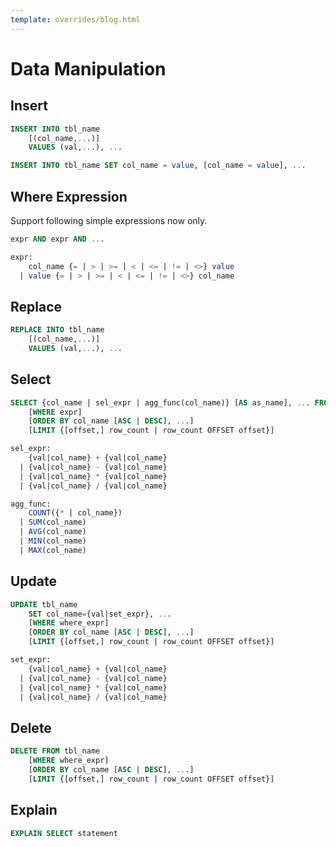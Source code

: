 ```yaml
---
template: overrides/blog.html
---
```


# Data Manipulation

## Insert

```sql
INSERT INTO tbl_name 
	[(col_name,...)] 
	VALUES (val,...), ...

INSERT INTO tbl_name SET col_name = value, [col_name = value], ...
```

## Where Expression

Support following simple expressions now only.

```sql
expr AND expr AND ...

expr:
    col_name {= | > | >= | < | <= | != | <>} value
  | value {= | > | >= | < | <= | != | <>} col_name
```

## Replace

```sql
REPLACE INTO tbl_name 
	[(col_name,...)] 
	VALUES (val,...), ...
```

## Select

```sql
SELECT {col_name | sel_expr | agg_func(col_name)} [AS as_name], ... FROM tbl_name
    [WHERE expr]
    [ORDER BY col_name [ASC | DESC], ...]
    [LIMIT {[offset,] row_count | row_count OFFSET offset}]

sel_expr:
    {val|col_name} + {val|col_name}
  | {val|col_name} - {val|col_name}
  | {val|col_name} * {val|col_name}
  | {val|col_name} / {val|col_name}

agg_func:
    COUNT({* | col_name})
  | SUM(col_name)
  | AVG(col_name)
  | MIN(col_name)
  | MAX(col_name)
```

## Update

```sql
UPDATE tbl_name
	SET col_name={val|set_expr}, ... 
    [WHERE where_expr]
    [ORDER BY col_name [ASC | DESC], ...]
    [LIMIT {[offset,] row_count | row_count OFFSET offset}]

set_expr:
    {val|col_name} + {val|col_name}
  | {val|col_name} - {val|col_name}
  | {val|col_name} * {val|col_name}
  | {val|col_name} / {val|col_name}
```

## Delete

```sql
DELETE FROM tbl_name
    [WHERE where_expr]
    [ORDER BY col_name [ASC | DESC], ...]
    [LIMIT {[offset,] row_count | row_count OFFSET offset}]
```

<!--
## Prepare

```sql
PREPARE stmt_name FROM preparable_stmt
```

> **Note**
> Session scope. A prepared statement created in one session is not available to other sessions.
> When a session ends, whether normally or abnormally, its prepared statements no longer exist.

## Execute

```sql
EXECUTE stmt_name [USING @var_name [, @var_name] ...]
```

## Drop Prepare

```sql
DROP PREPARE stmt_name
```
-->

## Explain

```sql
EXPLAIN SELECT statement
```
